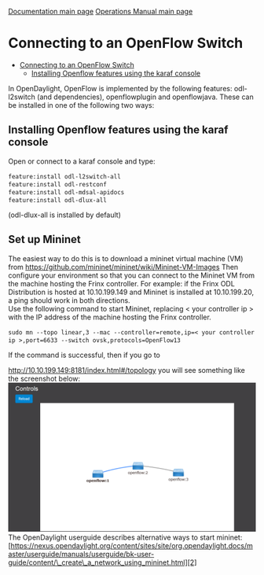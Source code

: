 [Documentation main page](https://frinxio.github.io/Frinx-docs/)
[Operations Manual main page](https://frinxio.github.io/Frinx-docs/FRINX_ODL_Distribution/Beryllium/operations_manual.html)
# Connecting to an OpenFlow Switch

<!-- TOC START min:1 max:3 link:true update:true -->
- [Connecting to an OpenFlow Switch](#connecting-to-an-openflow-switch)
  - [Installing Openflow features using the karaf console](#installing-openflow-features-using-the-karaf-console)


<!-- TOC END -->

In OpenDaylight, OpenFlow is implemented by the following features: odl-l2switch (and dependencies), openflowplugin and openflowjava. These can be installed in one of the following two ways:

## Installing Openflow features using the karaf console  
Open or connect to a karaf console and type:

    feature:install odl-l2switch-all  
    feature:install odl-restconf  
    feature:install odl-mdsal-apidocs  
    feature:install odl-dlux-all  


(odl-dlux-all is installed by default)

## Set up Mininet  
The easiest way to do this is to download a mininet virtual machine (VM) from <https://github.com/mininet/mininet/wiki/Mininet-VM-Images> Then configure your environment so that you can connect to the Mininet VM from the machine hosting the Frinx controller. For example: if the Frinx ODL Distribution is hosted at 10.10.199.149 and Mininet is installed at 10.10.199.20, a ping should work in both directions.  
Use the following command to start Mininet, replacing < your controller ip > with the IP address of the machine hosting the Frinx controller.

    sudo mn --topo linear,3 --mac --controller=remote,ip=< your controller ip >,port=6633 --switch ovsk,protocols=OpenFlow13  


If the command is successful, then if you go to

<http://10.10.199.149:8181/index.html#/topology> you will see something like the screenshot below: ![image2](2-1030x620.png)
The OpenDaylight userguide describes alternative ways to start mininet: [https://nexus.opendaylight.org/content/sites/site/org.opendaylight.docs/master/userguide/manuals/userguide/bk-user-guide/content/\_create\_a_network_using_mininet.html][2]

 [1]: http://localhost:8181/index.html#/featuremgr/index
 [2]: https://nexus.opendaylight.org/content/sites/site/org.opendaylight.docs/master/userguide/manuals/userguide/bk-user-guide/content/_create_a_network_using_mininet.html
